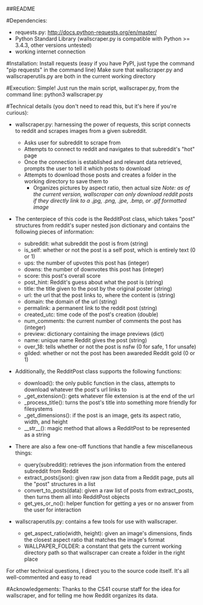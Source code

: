 ##README

#Dependencies:
* requests.py: http://docs.python-requests.org/en/master/
* Python Standard Library (wallscraper.py is compatible with Python >= 3.4.3, other versions untested)
* working internet connection


#Installation:
Install requests (easy if you have PyPI, just type the command "pip requests" in the command line)
Make sure that wallscraper.py and wallscraperutils.py are both in the current working directory


#Execution:
Simple! Just run the main script, wallscraper.py, from the command line: python3 wallscraper.py

#Technical details (you don't need to read this, but it's here if you're curious):

* wallscraper.py: harnessing the power of requests, this script connects to reddit and scrapes images from a given subreddit.
    * Asks user for subreddit to scrape from
    * Attempts to connect to reddit and navigates to that subreddit's "hot" page
    * Once the connection is established and relevant data retrieved, prompts the user to tell it which posts to download
    * Attempts to download those posts and creates a folder in the working directory to save them to
        * Organizes pictures by aspect ratio, then actual size
*Note: as of the current version, wallscraper can only download reddit posts if they directly link to a .jpg, .png, .jpe, .bmp, or .gif formatted image* 

* The centerpiece of this code is the RedditPost class, which takes "post" structures from reddit's super nested json dictionary and contains the following pieces of information:
    * subreddit: what subreddit the post is from (string)
    * is\_self: whether or not the post is a self post, which is entirely text (0 or 1)
    * ups: the number of upvotes this post has (integer)
    * downs: the number of downvotes this post has (integer)
    * score: this post's overall score
    * post\_hint: Reddit's guess about what the post is (string)
    * title: the title given to the post by the original poster (string)
    * url: the url that the post links to, where the content is (string)
    * domain: the domain of the url (string)
    * permalink: a permanent link to the reddit post (string)
    * created\_utc: time code of the post's creation (double)
    * num\_comments: the current number of comments the post has (integer)
    * preview: dictionary containing the image previews (dict)
    * name: unique name Reddit gives the post (string)
    * over\_18: tells whether or not the post is nsfw (0 for safe, 1 for unsafe)
    * gilded: whether or not the post has been awareded Reddit gold (0 or 1)
* Additionally, the RedditPost class supports the following functions:
    * download(): the only public function in the class, attempts to download whatever the post's url links to
    * \_get\_extension(): gets whatever file extension is at the end of the url
    * \_process\_title(): turns the post's title into something more friendly for filesystems
    * \_get\_dimensions(): if the post is an image, gets its aspect ratio, width, and height
    * \_\_str\_\_(): magic method that allows a RedditPost to be represented as a string
* There are also a few one-off functions that handle a few miscellaneous things:
    * query(subreddit): retrieves the json information from the entered subreddit from Reddit
    * extract\_posts(json): given raw json data from a Reddit page, puts all the "post" structures in a list
    * convert\_to\_posts(data): given a raw list of posts from extract\_posts, then turns them all into RedditPost objects
    * get\_yes\_or\_no(): helper function for getting a yes or no answer from the user for interaction

* wallscraperutils.py: contains a few tools for use with wallscraper.
    * get\_aspect\_ratio(width, height): given an image's dimensions, finds the closest aspect ratio that matches the image's format
    * WALLPAPER\_FOLDER: a constant that gets the current working directory path so that wallscraper can create a folder in the right place


For other technical questions, I direct you to the source code itself. It's all well-commented and easy to read

#Acknowledgements:
Thanks to the CS41 course staff for the idea for wallscraper, and for telling me how Reddit organizes its data.
